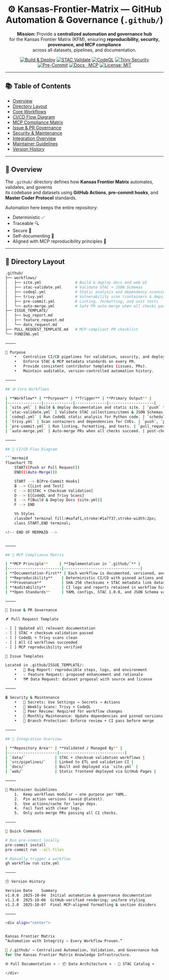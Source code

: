 <div align="center">

# ⚙️ Kansas-Frontier-Matrix — GitHub Automation & Governance (`.github/`)

**Mission:** Provide a **centralized automation and governance hub**  
for the Kansas Frontier Matrix (KFM), ensuring **reproducibility, security, provenance, and MCP compliance**  
across all datasets, pipelines, and documentation.

[![Build & Deploy](https://github.com/bartytime4life/Kansas-Frontier-Matrix/actions/workflows/site.yml/badge.svg)](../.github/workflows/site.yml)
[![STAC Validate](https://github.com/bartytime4life/Kansas-Frontier-Matrix/actions/workflows/stac-validate.yml/badge.svg)](../.github/workflows/stac-validate.yml)
[![CodeQL](https://github.com/bartytime4life/Kansas-Frontier-Matrix/actions/workflows/codeql.yml/badge.svg)](../.github/workflows/codeql.yml)
[![Trivy Security](https://github.com/bartytime4life/Kansas-Frontier-Matrix/actions/workflows/trivy.yml/badge.svg)](../.github/workflows/trivy.yml)
[![Pre-Commit](https://img.shields.io/badge/pre--commit-enabled-brightgreen.svg)](https://pre-commit.com/)
[![Docs · MCP](https://img.shields.io/badge/Docs-MCP-blue)](../docs/)
[![License: MIT](https://img.shields.io/badge/License-MIT-green)](../LICENSE)

</div>

---

## 📚 Table of Contents
- [Overview](#overview)
- [Directory Layout](#directory-layout)
- [Core Workflows](#core-workflows)
- [CI/CD Flow Diagram](#cicd-flow-diagram)
- [MCP Compliance Matrix](#mcp-compliance-matrix)
- [Issue & PR Governance](#issue--pr-governance)
- [Security & Maintenance](#security--maintenance)
- [Integration Overview](#integration-overview)
- [Maintainer Guidelines](#maintainer-guidelines)
- [Version History](#version-history)

---

## 🧠 Overview

The `.github/` directory defines how **Kansas Frontier Matrix** automates, validates, and governs  
its codebase and datasets using **GitHub Actions**, **pre-commit hooks**, and **Master Coder Protocol** standards.

Automation here keeps the entire repository:
- Deterministic ✅  
- Traceable 🔍  
- Secure 🧱  
- Self-documenting 🧾  
- Aligned with MCP reproducibility principles 🧮  

---

## 🧱 Directory Layout

```bash
.github/
├── workflows/
│   ├── site.yml               # Build & deploy docs and web UI
│   ├── stac-validate.yml      # Validate STAC + JSON Schemas
│   ├── codeql.yml             # Static analysis and dependency scanning
│   ├── trivy.yml              # Vulnerability scan (containers & deps)
│   ├── pre-commit.yml         # Linting, formatting, and unit tests
│   └── auto-merge.yml         # Safe PR auto-merge when all checks pass
├── ISSUE_TEMPLATE/
│   ├── bug_report.md
│   ├── feature_request.md
│   └── data_request.md
├── PULL_REQUEST_TEMPLATE.md   # MCP-compliant PR checklist
└── FUNDING.yml

⸻

🎯 Purpose
	•	Centralize CI/CD pipelines for validation, security, and deployment.
	•	Enforce STAC & MCP metadata standards on every PR.
	•	Provide consistent contributor templates (issues, PRs).
	•	Maintain auditable, version-controlled automation history.

⸻

## ⚙️ Core Workflows

| **Workflow** | **Purpose** | **Trigger** | **Primary Output** |
|---------------|-------------|--------------|--------------------|
| `site.yml` | Build & deploy documentation and static site. | `push` to `main` | `_site/` |
| `stac-validate.yml` | Validate STAC collections/items & JSON Schemas. | `push`, `pull_request` | `stac-report.json` |
| `codeql.yml` | Run CodeQL static analysis for Python code. | `schedule`, `push` | CodeQL dashboard |
| `trivy.yml` | Scan containers and dependencies for CVEs. | `push`, `pull_request` | Trivy SARIF report |
| `pre-commit.yml` | Run linting, formatting, and tests. | `pull_request` | Pre-commit log |
| `auto-merge.yml` | Auto-merge PRs when all checks succeed. | post-check success | Merged PR |

⸻

## 🧩 CI/CD Flow Diagram

```mermaid
flowchart TD
    START([Push or Pull Request])
    END(((Auto-Merge)))

    START --> B[Pre-Commit Hooks]
    B --> C[Lint and Test]
    C --> D[STAC + Checksum Validation]
    D --> E[CodeQL and Trivy Scans]
    E --> F[Build & Deploy Docs (site.yml)]
    F --> END

    %% Styles
    classDef terminal fill:#eafaf1,stroke:#1a7f37,stroke-width:2px;
    class START,END terminal;

<!-- END OF MERMAID -->


⸻

## 🧮 MCP Compliance Matrix

| **MCP Principle**     | **Implementation in `.github/`** |
|------------------------|----------------------------------|
| **Documentation-First** | Each workflow is documented, versioned, and traceable. |
| **Reproducibility**    | Deterministic CI/CD with pinned actions and dependencies. |
| **Provenance**         | SHA-256 checksums + STAC metadata link datasets to source. |
| **Auditability**       | CI logs and reports retained in workflow history. |
| **Open Standards**     | YAML configs, STAC 1.0.0, and JSON Schema validation. |

⸻

🧾 Issue & PR Governance

🪶 Pull Request Template

- [ ] Updated all relevant documentation
- [ ] STAC + checksum validation passed
- [ ] CodeQL + Trivy scans clean
- [ ] All CI workflows succeeded
- [ ] MCP reproducibility verified

🧾 Issue Templates

Located in .github/ISSUE_TEMPLATE/:
	•	🐞 Bug Report: reproducible steps, logs, and environment
	•	💡 Feature Request: proposed enhancement and rationale
	•	🗺️ Data Request: dataset proposal with source and license

⸻

🔒 Security & Maintenance
	•	🔑 Secrets: Use Settings → Secrets → Actions
	•	🧩 Weekly Scans: Trivy + CodeQL
	•	🧰 Peer Review: Required for workflow changes
	•	🧼 Monthly Maintenance: Update dependencies and pinned versions
	•	🧱 Branch Protection: Enforce review + CI pass before merge

⸻

## 🧱 Integration Overview

| **Repository Area** | **Validated / Managed By** |
|----------------------|-----------------------------|
| `data/`             | STAC + checksum validation workflows |
| `src/pipelines/`    | Linked to ETL and validation CI |
| `docs/`             | Built and deployed via `site.yml` |
| `web/`              | Static frontend deployed via GitHub Pages |

⸻

🧭 Maintainer Guidelines
	1.	Keep workflows modular — one purpose per YAML.
	2.	Pin action versions (avoid @latest).
	3.	Use actions/cache for large deps.
	4.	Fail fast with clear logs.
	5.	Only auto-merge PRs passing all CI checks.

⸻

🧾 Quick Commands

# Run pre-commit locally
pre-commit install
pre-commit run --all-files

# Manually trigger a workflow
gh workflow run site.yml

⸻

🕓 Version History

Version	Date	Summary
v1.0.0	2025-10-04	Initial automation & governance documentation
v1.1.0	2025-10-06	GitHub-verified rendering; uniform styling
v1.2.0	2025-10-07	Final MCP-aligned formatting & section dividers

⸻

<div align="center">


Kansas Frontier Matrix
“Automation with Integrity — Every Workflow Proven.”

📍 /.github/ — Centralized Automation, Validation, and Governance hub
for the Kansas Frontier Matrix Knowledge Infrastructure.

🌐 Full Documentation » · 📦 Data Architecture » · 🧮 STAC Catalog »

</div>
